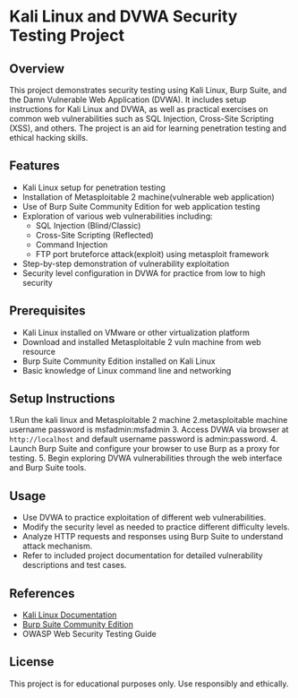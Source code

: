 
# Kali Linux and DVWA Security Testing Project

## Overview
This project demonstrates security testing using Kali Linux, Burp Suite, and the Damn Vulnerable Web Application (DVWA). It includes setup instructions for Kali Linux and DVWA, as well as practical exercises on common web vulnerabilities such as SQL Injection, Cross-Site Scripting (XSS), and others. The project is an aid for learning penetration testing and ethical hacking skills.

## Features
- Kali Linux setup for penetration testing
- Installation of Metasploitable 2 machine(vulnerable web application) 
- Use of Burp Suite Community Edition for web application testing
- Exploration of various web vulnerabilities including:
  - SQL Injection (Blind/Classic)
  - Cross-Site Scripting (Reflected)
  - Command Injection
  - FTP port bruteforce attack(exploit) using metasploit framework
- Step-by-step demonstration of vulnerability exploitation
- Security level configuration in DVWA for practice from low to high security

## Prerequisites
- Kali Linux installed on VMware or other virtualization platform
- Download and installed Metasploitable 2 vuln machine from web resource
- Burp Suite Community Edition installed on Kali Linux
- Basic knowledge of Linux command line and networking

## Setup Instructions
1.Run the kali linux and Metasploitable 2 machine 
2.metasploitable machine username password is msfadmin:msfadmin
3. Access DVWA via browser at `http://localhost` and default username password is admin:password.
4. Launch Burp Suite and configure your browser to use Burp as a proxy for testing.
5. Begin exploring DVWA vulnerabilities through the web interface and Burp Suite tools.

## Usage
- Use DVWA to practice exploitation of different web vulnerabilities.
- Modify the security level as needed to practice different difficulty levels.
- Analyze HTTP requests and responses using Burp Suite to understand attack mechanism.
- Refer to included project documentation for detailed vulnerability descriptions and test cases.

## References
- [Kali Linux Documentation](https://www.kali.org/docs/)
- [Burp Suite Community Edition](https://portswigger.net/burp/communitydownload)
- OWASP Web Security Testing Guide

## License
This project is for educational purposes only. Use responsibly and ethically.
